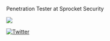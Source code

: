 Penetration Tester at Sprocket Security

![](https://media3.giphy.com/media/kgwcNMHqvWPLO/200.gif)

[![Twitter](https://img.shields.io/twitter/url/https/twitter.com/sprocket_ed.svg?style=social&label=Follow%20%40sprocket_ed)](https://twitter.com/sprocket_ed)

